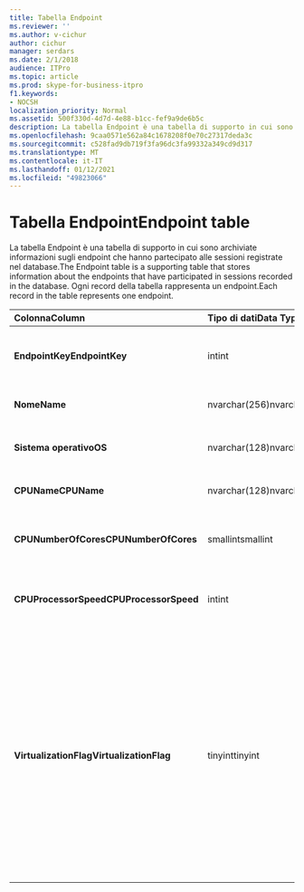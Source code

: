 ```yaml
---
title: Tabella Endpoint
ms.reviewer: ''
ms.author: v-cichur
author: cichur
manager: serdars
ms.date: 2/1/2018
audience: ITPro
ms.topic: article
ms.prod: skype-for-business-itpro
f1.keywords:
- NOCSH
localization_priority: Normal
ms.assetid: 500f330d-4d7d-4e88-b1cc-fef9a9de6b5c
description: La tabella Endpoint è una tabella di supporto in cui sono archiviate informazioni sugli endpoint che hanno partecipato alle sessioni registrate nel database. Ogni record della tabella rappresenta un endpoint.
ms.openlocfilehash: 9caa0571e562a84c1678208f0e70c27317deda3c
ms.sourcegitcommit: c528fad9db719f3fa96dc3fa99332a349cd9d317
ms.translationtype: MT
ms.contentlocale: it-IT
ms.lasthandoff: 01/12/2021
ms.locfileid: "49823066"
---
```

# <a name="endpoint-table"></a><span data-ttu-id="d2d48-104">Tabella Endpoint</span><span class="sxs-lookup"><span data-stu-id="d2d48-104">Endpoint table</span></span>
 
<span data-ttu-id="d2d48-105">La tabella Endpoint è una tabella di supporto in cui sono archiviate informazioni sugli endpoint che hanno partecipato alle sessioni registrate nel database.</span><span class="sxs-lookup"><span data-stu-id="d2d48-105">The Endpoint table is a supporting table that stores information about the endpoints that have participated in sessions recorded in the database.</span></span> <span data-ttu-id="d2d48-106">Ogni record della tabella rappresenta un endpoint.</span><span class="sxs-lookup"><span data-stu-id="d2d48-106">Each record in the table represents one endpoint.</span></span>
  
|<span data-ttu-id="d2d48-107">**Colonna**</span><span class="sxs-lookup"><span data-stu-id="d2d48-107">**Column**</span></span>|<span data-ttu-id="d2d48-108">**Tipo di dati**</span><span class="sxs-lookup"><span data-stu-id="d2d48-108">**Data Type**</span></span>|<span data-ttu-id="d2d48-109">**Chiave/indice**</span><span class="sxs-lookup"><span data-stu-id="d2d48-109">**Key/Index**</span></span>|<span data-ttu-id="d2d48-110">**Dettagli**</span><span class="sxs-lookup"><span data-stu-id="d2d48-110">**Details**</span></span>|
|:-----|:-----|:-----|:-----|
|<span data-ttu-id="d2d48-111">**EndpointKey**</span><span class="sxs-lookup"><span data-stu-id="d2d48-111">**EndpointKey**</span></span> <br/> |<span data-ttu-id="d2d48-112">int</span><span class="sxs-lookup"><span data-stu-id="d2d48-112">int</span></span>  <br/> |<span data-ttu-id="d2d48-113">Principale</span><span class="sxs-lookup"><span data-stu-id="d2d48-113">Primary</span></span>  <br/> |<span data-ttu-id="d2d48-114">Numero univoco che identifica questo endpoint.</span><span class="sxs-lookup"><span data-stu-id="d2d48-114">Unique number identifying this endpoint.</span></span>  <br/> |
|<span data-ttu-id="d2d48-115">**Nome**</span><span class="sxs-lookup"><span data-stu-id="d2d48-115">**Name**</span></span> <br/> |<span data-ttu-id="d2d48-116">nvarchar(256)</span><span class="sxs-lookup"><span data-stu-id="d2d48-116">nvarchar(256)</span></span>  <br/> |<span data-ttu-id="d2d48-117">Univoco</span><span class="sxs-lookup"><span data-stu-id="d2d48-117">Unique</span></span>  <br/> |<span data-ttu-id="d2d48-118">Nome dell'endpoint.</span><span class="sxs-lookup"><span data-stu-id="d2d48-118">Endpoint name.</span></span>  <br/> |
|<span data-ttu-id="d2d48-119">**Sistema operativo**</span><span class="sxs-lookup"><span data-stu-id="d2d48-119">**OS**</span></span> <br/> |<span data-ttu-id="d2d48-120">nvarchar(128)</span><span class="sxs-lookup"><span data-stu-id="d2d48-120">nvarchar(128)</span></span>  <br/> | <br/> |<span data-ttu-id="d2d48-121">Sistema operativo dell'endpoint.</span><span class="sxs-lookup"><span data-stu-id="d2d48-121">Operating system (OS) of the endpoint.</span></span>  <br/> |
|<span data-ttu-id="d2d48-122">**CPUName**</span><span class="sxs-lookup"><span data-stu-id="d2d48-122">**CPUName**</span></span> <br/> |<span data-ttu-id="d2d48-123">nvarchar(128)</span><span class="sxs-lookup"><span data-stu-id="d2d48-123">nvarchar(128)</span></span>  <br/> ||<span data-ttu-id="d2d48-124">Nome della CPU dell'endpoint.</span><span class="sxs-lookup"><span data-stu-id="d2d48-124">CPU name of the endpoint.</span></span>  <br/> |
|<span data-ttu-id="d2d48-125">**CPUNumberOfCores**</span><span class="sxs-lookup"><span data-stu-id="d2d48-125">**CPUNumberOfCores**</span></span> <br/> |<span data-ttu-id="d2d48-126">smallint</span><span class="sxs-lookup"><span data-stu-id="d2d48-126">smallint</span></span>  <br/> ||<span data-ttu-id="d2d48-127">Numero di core della CPU dell'endpoint.</span><span class="sxs-lookup"><span data-stu-id="d2d48-127">Number of CPU cores of the endpoint.</span></span>  <br/> |
|<span data-ttu-id="d2d48-128">**CPUProcessorSpeed**</span><span class="sxs-lookup"><span data-stu-id="d2d48-128">**CPUProcessorSpeed**</span></span> <br/> |<span data-ttu-id="d2d48-129">int</span><span class="sxs-lookup"><span data-stu-id="d2d48-129">int</span></span>  <br/> ||<span data-ttu-id="d2d48-130">Velocità del processore della CPU dell'endpoint.</span><span class="sxs-lookup"><span data-stu-id="d2d48-130">CPU processor speed of the endpoint.</span></span>  <br/> |
|<span data-ttu-id="d2d48-131">**VirtualizationFlag**</span><span class="sxs-lookup"><span data-stu-id="d2d48-131">**VirtualizationFlag**</span></span> <br/> |<span data-ttu-id="d2d48-132">tinyint</span><span class="sxs-lookup"><span data-stu-id="d2d48-132">tinyint</span></span>  <br/> || <span data-ttu-id="d2d48-133">Flag di bit che indica se il sistema è in esecuzione in un ambiente virtualizzato:</span><span class="sxs-lookup"><span data-stu-id="d2d48-133">Bit flag that indicates if the system is running in a virtualized environment:</span></span> <br/>  <span data-ttu-id="d2d48-134">0x0000 - Nessuno</span><span class="sxs-lookup"><span data-stu-id="d2d48-134">0x0000 - None</span></span> <br/>  <span data-ttu-id="d2d48-135">0x0001 - HyperV</span><span class="sxs-lookup"><span data-stu-id="d2d48-135">0x0001 - HyperV</span></span> <br/>  <span data-ttu-id="d2d48-136">0x0002 - VMWare</span><span class="sxs-lookup"><span data-stu-id="d2d48-136">0x0002 - VMWare</span></span> <br/>  <span data-ttu-id="d2d48-137">0x0004 - Virtual PC</span><span class="sxs-lookup"><span data-stu-id="d2d48-137">0x0004 - Virtual PC</span></span> <br/>  <span data-ttu-id="d2d48-138">0x0008 - PC Xen</span><span class="sxs-lookup"><span data-stu-id="d2d48-138">0x0008 - Xen PC</span></span> <br/> |
   

